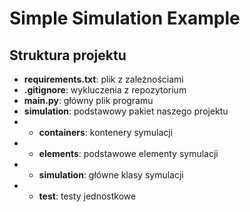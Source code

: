 # Simple Simulation Example

## Struktura projektu

- **requirements.txt**: plik z zależnościami
- **.gitignore**: wykluczenia z repozytorium
- **main.py**: główny plik programu
- **simulation**: podstawowy pakiet naszego projektu
- - **containers**: kontenery symulacji
- - **elements**: podstawowe elementy symulacji
- - **simulation**: główne klasy symulacji
- - **test**: testy jednostkowe